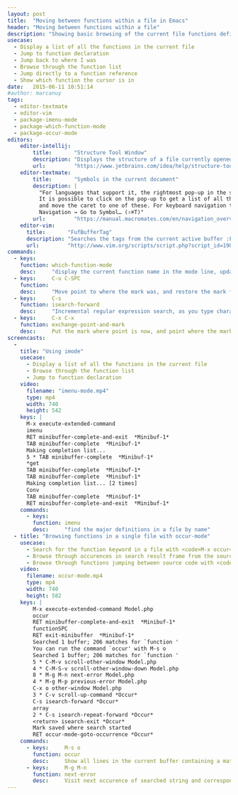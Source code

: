```yaml
---
layout: post
title:  "Moving between functions within a file in Emacs"
header: "Moving between functions within a file"
description: "Showing basic browsing of the current file functions definitions."
usecase:
  - Display a list of all the functions in the current file
  - Jump to function declaration
  - Jump back to where I was
  - Browse through the function list
  - Jump directly to a function reference
  - Show which function the cursor is in
date:   2015-06-11 10:51:14
#author: marcanuy
tags: 
  - editor-textmate
  - editor-vim
  - package-imenu-mode
  - package-which-function-mode
  - package-occur-mode
editors:
    editor-intellij:
        title:       "Structure Tool Window"
        description: "Displays the structure of a file currently opened in the editor"
        url:         "https://www.jetbrains.com/idea/help/structure-tool-window-file-structure-popup.html"
    editor-textmate:
        title:       "Symbols in the current document"
        description: |
          "For languages that support it, the rightmost pop-up in the status bar shows the current 'symbol'. 
          It is possible to click on the pop-up to get a list of all the symbols in the current document
          and move the caret to one of these. For keyboard navigation there is also 
          Navigation → Go to Symbol… (⇧⌘T)"
        url:         "https://manual.macromates.com/en/navigation_overview"
    editor-vim:
      title:       "FufBufferTag"
      description: "Searches the tags from the current active buffer :FufBufferTag"
      url:         "http://www.vim.org/scripts/script.php?script_id=1984"
commands:
  - keys:
    function: which-function-mode
    desc:     "display the current function name in the mode line, updating it as you move around in a buffer." 
  - keys:     C-u C-SPC
    function:
    desc:     "Move point to where the mark was, and restore the mark from the ring of former marks."
  - keys:     C-s
    function: isearch-forward
    desc:     "Incremental regular expression search, as you type characters, they add to the search string and are found"
  - keys:     C-x C-x
    function: exchange-point-and-mark
    desc:     Put the mark where point is now, and point where the mark is now.
screencasts:
  - 
    title: "Using imode"
    usecase:   
      - Display a list of all the functions in the current file
      - Browse through the function list
      - Jump to function declaration
    video:
      filename: "imenu-mode.mp4"
      type: mp4
      width: 740
      height: 542
    keys: |
      M-x execute-extended-command
      imenu
      RET minibuffer-complete-and-exit  *Minibuf-1*
      TAB minibuffer-complete  *Minibuf-1*
      Making completion list...
      5 * TAB minibuffer-complete  *Minibuf-1*
      *get
      TAB minibuffer-complete  *Minibuf-1*
      TAB minibuffer-complete  *Minibuf-1*
      Making completion list... [2 times]
      Conv
      TAB minibuffer-complete  *Minibuf-1*
      RET minibuffer-complete-and-exit  *Minibuf-1*
    commands:
      - keys: 
        function: imenu
        desc:     "find the major definitions in a file by name"
  - title: "Browsing functions in a single file with occur-mode"
    usecase:
      - Search for the function keyword in a file with <code>M-x occur</code>
      - Browse through occurences in search result frame from the source code frame - <code>C-M-v</code>, <code>C-M-S-v</code>
      - Browse through functions jumping between source code with <code>M-g M-n</code>, <code>M-g M-p</code>
    video:
      filename: occur-mode.mp4
      type: mp4
      width: 740
      height: 582
    keys: |
        M-x execute-extended-command Model.php
        occur
        RET minibuffer-complete-and-exit  *Minibuf-1*
        functionSPC
        RET exit-minibuffer  *Minibuf-1*
        Searched 1 buffer; 206 matches for `function '
        You can run the command `occur' with M-s o
        Searched 1 buffer; 206 matches for `function '
        5 * C-M-v scroll-other-window Model.php
        4 * C-M-S-v scroll-other-window-down Model.php
        8 * M-g M-n next-error Model.php
        4 * M-g M-p previous-error Model.php
        C-x o other-window Model.php
        3 * C-v scroll-up-command *Occur*
        C-s isearch-forward *Occur*
        array
        2 * C-s isearch-repeat-forward *Occur*
        <return> isearch-exit *Occur*
        Mark saved where search started
        RET occur-mode-goto-occurrence *Occur*
    commands:
      - keys:     M-s o
        function: occur
        desc:     Show all lines in the current buffer containing a match for a regular expression. It serves as a menu to find any of the occurrences in this buffer.
      - keys:     M-g M-n
        function: next-error
        desc:     Visit next occurence of searched string and corresponding source code.
---
```

